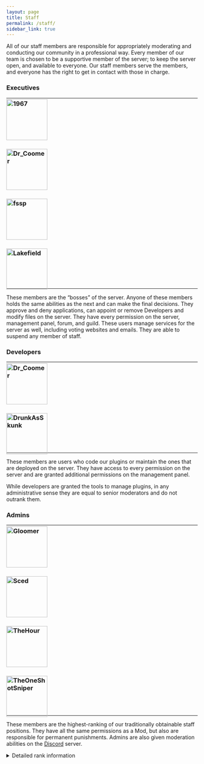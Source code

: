 ```yaml
---
layout: page
title: Staff
permalink: /staff/
sidebar_link: true
---
```


All of our staff members are responsible for appropriately moderating and conducting our community in a professional way. Every member of our team is chosen to be a supportive member of the server; to keep the server open, and available to everyone. Our staff members serve the members, and everyone has the right to get in contact with those in charge.

### Executives

<hr>

<div class="Team" style="padding: 0; margin-top: -20px; margin-bottom: -20px;">
  <div class="Team-members">
    <div class="Team-member">
      <h3>
        <a href="https://forum.unraveledmc.com/u/panther" target="_blank">
          <img src="https://crafatar.com/renders/head/6fa574108a8c46d7ab77476ed0cdbe20?&amp;overlay" alt="1967" width="108"></a>
      </h3>
    </div>
    <div class="Team-member">
      <h3>
        <a href="https://forum.unraveledmc.com/u/paldiu" target="_blank">
          <img src="https://crafatar.com/renders/head/a05dca8cafc8493e8e767f5e2371b59c?&amp;overlay" alt="Dr_Coomer" width="108"></a>
      </h3>
    </div>
    <div class="Team-member">
      <h3>
        <a href="https://forum.unraveledmc.com/u/mosley" target="_blank">
          <img src="https://crafatar.com/renders/head/71a44a2bb6fb471b80ab4cd36f558c24?&amp;overlay" alt="fssp" width="108"></a>
      </h3>
    </div>
    <div class="Team-member">
      <h3>
        <a href="https://forum.unraveledmc.com/u/lakefield" target="_blank">
          <img src="https://crafatar.com/renders/head/77ca708d0717449bae691c503296e133?&amp;overlay" alt="Lakefield" width="108"></a>
      </h3>
    </div>
  </div>
</div>
    
<hr>

These members are the “bosses” of the server. Anyone of these members holds the same abilities as the next and can make the final decisions. They approve and deny applications, can appoint or remove Developers and modify files on the server. They have every permission on the server, management panel, forum, and guild. These users manage services for the server as well, including voting websites and emails. They are able to suspend any member of staff.

### Developers

<hr>

<div class="Team" style="padding: 0; margin-top: -20px; margin-bottom: -20px;">
  <div class="Team-members">
    <div class="Team-member">
      <h3>
        <a href="https://forum.unraveledmc.com/u/paldiu" target="_blank">
          <img src="https://crafatar.com/renders/head/a05dca8cafc8493e8e767f5e2371b59c?&amp;overlay" alt="Dr_Coomer" width="108"></a>
      </h3>
    </div>
    <div class="Team-member">
      <h3>
        <a href="https://forum.unraveledmc.com/u/xeoda" target="_blank">
          <img src="https://crafatar.com/renders/head/eca5074c25da49bd8a8529ce598ccdf4?&amp;overlay" alt="DrunkAsSkunk" width="108"></a>
      </h3>
    </div>
  </div>
</div>
    
<hr>

These members are users who code our plugins or maintain the ones that are deployed on the server. They have access to every permission on the server and are granted additional permissions on the management panel.

While developers are granted the tools to manage plugins, in any administrative sense they are equal to senior moderators and do not outrank them.

### Admins

<hr>

<div class="Team" style="padding: 0; margin-top: -20px; margin-bottom: -20px;">
  <div class="Team-members">
    <div class="Team-member">
      <h3>
        <a href="https://forum.unraveledmc.com/u/gloomer" target="_blank">
          <img src="https://crafatar.com/renders/head/de9cdbd753cb4e169e0d51c069216d57?&amp;overlay" alt="Gloomer" width="108"></a>
      </h3>
    </div>
    <div class="Team-member">
      <h3>
        <a href="https://forum.unraveledmc.com/u/nohax" target="_blank">
          <img src="https://crafatar.com/renders/head/81bb56c4c5ba46678bfbd6fa30d82ee5?&amp;overlay" alt="Sced" width="108"></a>
      </h3>
    </div>
    <div class="Team-member">
      <h3>
        <a href="https://forum.unraveledmc.com/u/thehour" target="_blank">
          <img src="https://crafatar.com/renders/head/ced197edb77a4f71aee2a2b5bc4f5b37?&amp;overlay" alt="TheHour" width="108"></a>
      </h3>
    </div>
    <div class="Team-member">
      <h3>
        <a href="https://forum.unraveledmc.com/u/theoneshotsniper" target="_blank">
          <img src="https://crafatar.com/renders/head/9364312bfad443ffa355536bb709cb8e?&amp;overlay" alt="TheOneShotSniper" width="108"></a>
      </h3>
    </div>
  </div>
</div>
    
<hr>

These members are the highest-ranking of our traditionally obtainable staff positions. They have all the same permissions as a Mod, but also are responsible for permanent punishments. Admins are also given moderation abilities on the [Discord](../discord/) server. 

<details>
  <summary>Detailed rank information</summary>
      <h3>In-game:</h3>
        <ul>
          <li>Kicking all users. These members are able to kick all members from the server if necessary.</li>
          <li>Permanent banning. Admins are able to permanently ban any user in accordance with the conduct policy. A report must immediately be filed with appropriate evidence and can undo this action with a command.</li>
          <li>Staff management. These users are able to add and remove members to and from staff status on the server. They can add and remove Mods and Admins only.</li>
          <li>Server restriction. Admins are also able to close the server into the event and staff-only modes.</li>
          <li>Control panel access. These users are able to stop, restart, and start the server using their assigned panel account on the server management panel. </li>
        </ul>
      <h3>Forum:</h3>
        <ul>
          <li>Staff suspensions. Admins are able to suspend a Mod from status and file a report with appropriate evidence. </li>
          <li>Actions access: Access to permanent banning and suspensions means Admins are also able to post logs of their actions using the template.</li>
          <li>Moderation abilities. These users are able to moderate the server forum. They are able to delete and edit posts, sticky and lock threads, and can mute and ban users from the platform.</li>
        </ul>
      <h3>Discord:</h3>
        <ul>
          <li>Moderation abilities. These users are able to moderate the server guild. They are able to manage messages and users. This includes kicking and banning people from the guild. They cannot assign roles nor can they create or edit channels.</li>
        </ul>
</details>
